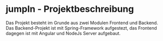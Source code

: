 # jumpIn - Projektbeschreibung

Das Projekt besteht im Grunde aus zwei Modulen Frontend und Backend. Das Backend-Projekt ist mit Spring-Framework aufgestezt, das Frontend dagegen ist mit Angular und NodeJs Server aufgebaut.
